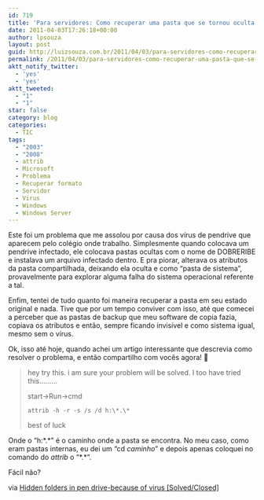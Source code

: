 ```yaml
---
id: 719
title: 'Para servidores: Como recuperar uma pasta que se tornou oculta por causa de vírus [Resolvido]'
date: 2011-04-03T17:26:18+00:00
author: lpsouza
layout: post
guid: http://luizsouza.com.br/2011/04/03/para-servidores-como-recuperar-uma-pasta-que-se-tornou-oculta-por-causa-de-vrus-resolvido/
permalink: /2011/04/03/para-servidores-como-recuperar-uma-pasta-que-se-tornou-oculta-por-causa-de-vrus-resolvido/
aktt_notify_twitter:
  - 'yes'
  - 'yes'
aktt_tweeted:
  - "1"
  - "1"
star: false
category: blog
categories:
  - TIC
tags:
  - "2003"
  - "2008"
  - attrib
  - Microsoft
  - Problema
  - Recuperar formato
  - Servidor
  - Virus
  - Windows
  - Windows Server
---
```

Este foi um problema que me assolou por causa dos vírus de pendrive que aparecem pelo colégio onde trabalho. Simplesmente quando colocava um pendrive infectado, ele colocava pastas ocultas com o nome de DOBRERIBE e instalava um arquivo infectado dentro. E pra piorar, alterava os atributos da pasta compartilhada, deixando ela oculta e como “pasta de sistema”, provavelmente para explorar alguma falha do sistema operacional referente a tal.

Enfim, tentei de tudo quanto foi maneira recuperar a pasta em seu estado original e nada. Tive que por um tempo conviver com isso, até que comecei a perceber que as pastas de backup que meu software de copia fazia, copiava os atributos e então, sempre ficando invisível e como sistema igual, mesmo sem o vírus.

Ok, isso até hoje, quando achei um artigo interessante que descrevia como resolver o problema, e então compartilho com vocês agora! 🙂

> hey try this. i am sure your problem will be solved. I too have tried this.........
>
> start->Run->cmd
>
> `attrib -h -r -s /s /d h:\*.\*`
>
> best of luck

Onde o “h:\*.\*” é o caminho onde a pasta se encontra. No meu caso, como eram pastas internas, eu dei um “cd *caminho*” e depois apenas coloquei no comando do *attrib* o “\*.\*”.

Fácil não?

via [Hidden folders in pen drive-because of virus [Solved/Closed]](http://en.kioskea.net/forum/affich-220814-hidden-folders-in-pen-drive-because-of-virus)
